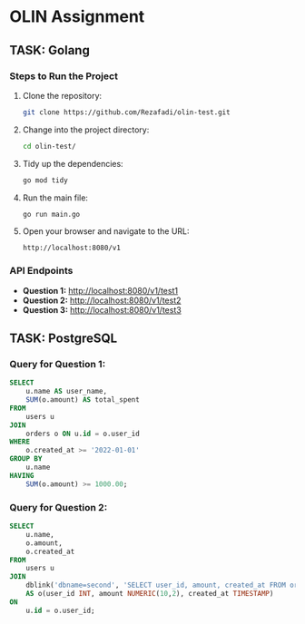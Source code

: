 # OLIN Assignment

## TASK: Golang

### Steps to Run the Project

1. Clone the repository:

   ```bash
   git clone https://github.com/Rezafadi/olin-test.git
   ```

2. Change into the project directory:

   ```bash
   cd olin-test/
   ```

3. Tidy up the dependencies:

   ```bash
   go mod tidy
   ```

4. Run the main file:

   ```bash
   go run main.go
   ```

5. Open your browser and navigate to the URL:
   ```URL
   http://localhost:8080/v1
   ```

### API Endpoints

- **Question 1:** [http://localhost:8080/v1/test1](http://localhost:8080/v1/test1)
- **Question 2:** [http://localhost:8080/v1/test2](http://localhost:8080/v1/test2)
- **Question 3:** [http://localhost:8080/v1/test3](http://localhost:8080/v1/test3)

## TASK: PostgreSQL

### Query for Question 1:

```sql
SELECT
    u.name AS user_name,
    SUM(o.amount) AS total_spent
FROM
    users u
JOIN
    orders o ON u.id = o.user_id
WHERE
    o.created_at >= '2022-01-01'
GROUP BY
    u.name
HAVING
    SUM(o.amount) >= 1000.00;
```

### Query for Question 2:

```sql
SELECT
    u.name,
    o.amount,
    o.created_at
FROM
    users u
JOIN
    dblink('dbname=second', 'SELECT user_id, amount, created_at FROM orders')
    AS o(user_id INT, amount NUMERIC(10,2), created_at TIMESTAMP)
ON
    u.id = o.user_id;

```
